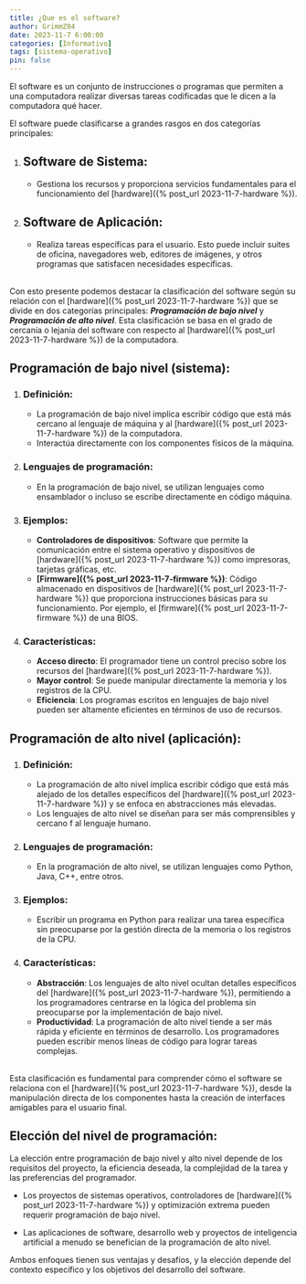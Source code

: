 ```yaml
---
title: ¿Que es el software?
author: GrimmZ04
date: 2023-11-7 6:00:00
categories: [Informativo]
tags: [sistema-operativo]
pin: false
---
```


El software es un conjunto de instrucciones o programas que permiten a una computadora realizar diversas tareas codificadas que le dicen a la computadora qué hacer.

El software puede clasificarse a grandes rasgos en dos categorías principales:<br>

1. ## Software de Sistema:
    - Gestiona los recursos y proporciona servicios fundamentales para el funcionamiento del [hardware]({% post_url 2023-11-7-hardware %}).
2. ## Software de Aplicación:
    - Realiza tareas específicas para el usuario. Esto puede incluir suites de oficina, navegadores web, editores de imágenes, y otros programas que satisfacen necesidades específicas.<br><br>

Con esto presente podemos destacar la clasificación del software según su relación con el [hardware]({% post_url 2023-11-7-hardware %}) que se divide en dos categorías principales: ***Programación de bajo nivel*** y ***Programación de alto nivel***. Esta clasificación se basa en el grado de cercanía o lejanía del software con respecto al [hardware]({% post_url 2023-11-7-hardware %}) de la computadora.

## **Programación de bajo nivel** (sistema):

1. ### **Definición**:
    - La programación de bajo nivel implica escribir código que está más cercano al lenguaje de máquina y al [hardware]({% post_url 2023-11-7-hardware %}) de la computadora.
    - Interactúa directamente con los componentes físicos de la máquina.
2. ### **Lenguajes de programación**:
    - En la programación de bajo nivel, se utilizan lenguajes como ensamblador o incluso se escribe directamente en código máquina.
2. ### **Ejemplos**:
    - **Controladores de dispositivos**: Software que permite la comunicación entre el sistema operativo y dispositivos de [hardware]({% post_url 2023-11-7-hardware %}) como impresoras, tarjetas gráficas, etc.
    - **[Firmware]({% post_url 2023-11-7-firmware %})**: Código almacenado en dispositivos de [hardware]({% post_url 2023-11-7-hardware %}) que proporciona instrucciones básicas para su funcionamiento. Por ejemplo, el [firmware]({% post_url 2023-11-7-firmware %}) de una BIOS.
3. ### **Características**:
    - **Acceso directo**: El programador tiene un control preciso sobre los recursos del [hardware]({% post_url 2023-11-7-hardware %}).
    - **Mayor control**: Se puede manipular directamente la memoria y los registros de la CPU.
    - **Eficiencia**: Los programas escritos en lenguajes de bajo nivel pueden ser altamente eficientes en términos de uso de recursos.

## **Programación de alto nivel** (aplicación):

1. ### **Definición**:
    - La programación de alto nivel implica escribir código que está más alejado de los detalles específicos del [hardware]({% post_url 2023-11-7-hardware %}) y se enfoca en abstracciones más elevadas.
    - Los lenguajes de alto nivel se diseñan para ser más comprensibles y cercano   f al lenguaje humano.
2. ### **Lenguajes de programación**:
    - En la programación de alto nivel, se utilizan lenguajes como Python, Java, C++, entre otros.
2. ### **Ejemplos**:
    - Escribir un programa en Python para realizar una tarea específica sin preocuparse por la gestión directa de la memoria o los registros de la CPU.
2. ### **Características**:
    - **Abstracción**: Los lenguajes de alto nivel ocultan detalles específicos del [hardware]({% post_url 2023-11-7-hardware %}), permitiendo a los programadores centrarse en la lógica del problema sin preocuparse por la implementación de bajo nivel.
    - **Productividad**: La programación de alto nivel tiende a ser más rápida y eficiente en términos de desarrollo. Los programadores pueden escribir menos líneas de código para lograr tareas complejas.<br><br>

Esta clasificación es fundamental para comprender cómo el software se relaciona con el [hardware]({% post_url 2023-11-7-hardware %}), desde la manipulación directa de los componentes hasta la creación de interfaces amigables para el usuario final.

## **Elección del nivel de programación**:

La elección entre programación de bajo nivel y alto nivel depende de los requisitos del proyecto, la eficiencia deseada, la complejidad de la tarea y las preferencias del programador.

- Los proyectos de sistemas operativos, controladores de [hardware]({% post_url 2023-11-7-hardware %}) y optimización extrema pueden requerir programación de bajo nivel.

- Las aplicaciones de software, desarrollo web y proyectos de inteligencia artificial a menudo se benefician de la programación de alto nivel.

Ambos enfoques tienen sus ventajas y desafíos, y la elección depende del contexto específico y los objetivos del desarrollo del software.
